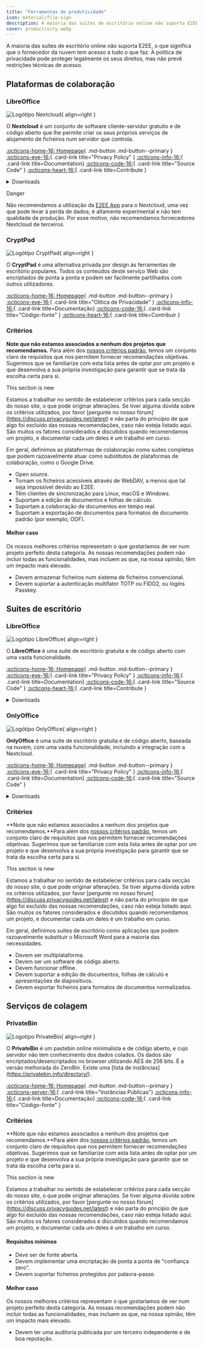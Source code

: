 ```yaml
---
title: "Ferramentas de produtividade"
icon: material/file-sign
description: A maioria das suítes de escritório online não suporta E2EE, o que significa que o fornecedor da nuvem tem acesso a tudo o que faz.
cover: productivity.webp
---
```


A maioria das suítes de escritório online não suporta E2EE, o que significa que o fornecedor da nuvem tem acesso a tudo o que faz. A política de privacidade pode proteger legalmente os seus direitos, mas não prevê restrições técnicas de acesso.

## Plataformas de colaboração

### LibreOffice

<div class="admonition recommendation" markdown>

![Logótipo Nextcloud](assets/img/productivity/nextcloud.svg){ align=right }

O **Nextcloud** é um conjunto de software cliente-servidor gratuito e de código aberto que lhe permite criar os seus próprios serviços de alojamento de ficheiros num servidor que controla.

[:octicons-home-16: Homepage](https://nextcloud.com){ .md-button .md-button--primary }
[:octicons-eye-16:](https://nextcloud.com/privacy){ .card-link title="Privacy Policy" }
[:octicons-info-16:](https://nextcloud.com/support/){ .card-link title=Documentation}
[:octicons-code-16:](https://github.com/nextcloud){ .card-link title="Source Code" }
[:octicons-heart-16:](https://nextcloud.com/contribute/){ .card-link title=Contribute }

<details class="downloads" markdown>
<summary>Downloads</summary>

- [:simple-googleplay: Google Play](https://play.google.com/store/apps/details?id=com.nextcloud.client)
- [:simple-appstore: App Store](https://apps.apple.com/app/id1125420102)
- [:simple-github: GitHub](https://github.com/nextcloud/android/releases)
- [:simple-windows11: Windows](https://nextcloud.com/install/#install-clients)
- [:simple-apple: macOS](https://nextcloud.com/install/#install-clients)
- [:simple-linux: Linux](https://nextcloud.com/install/#install-clients)

</details>

</div>

<div class="admonition danger" markdown>
<p class="admonition-title">Danger</p>

Não recomendamos a utilização da [E2EE App](https://apps.nextcloud.com/apps/end_to_end_encryption) para o Nextcloud, uma vez que pode levar à perda de dados; é altamente experimental e não tem qualidade de produção. Por esse motivo, não recomendamos fornecedores Nextcloud de terceiros.

</div>

### CryptPad

<div class="admonition recommendation" markdown>

![Logótipo CryptPad](assets/img/productivity/cryptpad.svg){ align=right }

O **CryptPad** é uma alternativa privada por design às ferramentas de escritório populares. Todos os conteúdos deste serviço Web são encriptados de ponta a ponta e podem ser facilmente partilhados com outros utilizadores.

[:octicons-home-16: Homepage](https://cryptpad.fr){ .md-button .md-button--primary }
[:octicons-eye-16:](https://cryptpad.fr/pad/#/2/pad/view/GcNjAWmK6YDB3EO2IipRZ0fUe89j43Ryqeb4fjkjehE/){ .card-link title="Olítica de Privacidade" }
[:octicons-info-16:](https://docs.cryptpad.fr/){ .card-link title=Documentação}
[:octicons-code-16:](https://github.com/xwiki-labs/cryptpad){ .card-link title="Código-fonte" }
[:octicons-heart-16:](https://opencollective.com/cryptpad){ .card-link title=Contribuir }

</details>

</div>

### Critérios

**Note que não estamos associados a nenhum dos projetos que recomendamos.** Para além dos [nossos critérios padrão](about/criteria.md), temos um conjunto claro de requisitos que nos permitem fornecer recomendações objetivas. Sugerimos que se familiarize com esta lista antes de optar por um projeto e que desenvolva a sua própria investigação para garantir que se trata da escolha certa para si.

<div class="admonition example" markdown>
<p class="admonition-title">This section is new</p>

Estamos a trabalhar no sentido de estabelecer critérios para cada secção do nosso site, o que pode originar alterações. Se tiver alguma dúvida sobre os critérios utilizados, por favor [pergunte no nosso fórum] (https://discuss.privacyguides.net/latest) e não parta do princípio de que algo foi excluído das nossas recomendações, caso não esteja listado aqui. São muitos os fatores considerados e discutidos quando recomendamos um projeto, e documentar cada um deles é um trabalho em curso.

</div>

Em geral, definimos as plataformas de colaboração como suites completas que podem razoavelmente atuar como substitutos de plataformas de colaboração, como o Google Drive.

- Open source.
- Tornam os ficheiros acessíveis através de WebDAV, a menos que tal seja impossível devido ao E2EE.
- Têm clientes de sincronização para Linux, macOS e Windows.
- Suportam a edição de documentos e folhas de cálculo.
- Suportam a colaboração de documentos em tempo real.
- Suportam a exportação de documentos para formatos de documento padrão (por exemplo, ODF).

#### Melhor caso

Os nossos melhores critérios representam o que gostaríamos de ver num projeto perfeito desta categoria. As nossas recomendações podem não incluir todas as funcionalidades, mas incluem as que, na nossa opinião, têm um impacto mais elevado.

- Devem armazenar ficheiros num sistema de ficheiros convencional.
- Devem suportar a autenticação multifator TOTP ou FIDO2, ou logins Passkey.

## Suites de escritório

### LibreOffice

<div class="admonition recommendation" markdown>

![Logótipo LibreOffice](assets/img/productivity/libreoffice.svg){ align=right }

O **LibreOffice** é uma suíte de escritório gratuita e de código aberto com uma vasta funcionalidade.

[:octicons-home-16: Homepage](https://www.libreoffice.org){ .md-button .md-button--primary }
[:octicons-eye-16:](https://www.libreoffice.org/about-us/privacy/privacy-policy-en/){ .card-link title="Privacy Policy" }
[:octicons-info-16:](https://documentation.libreoffice.org/en/english-documentation/){ .card-link title=Documentation}
[:octicons-code-16:](https://www.libreoffice.org/about-us/source-code){ .card-link title="Source Code" }
[:octicons-heart-16:](https://www.libreoffice.org/donate/){ .card-link title=Contribute }

<details class="downloads" markdown>
<summary>Downloads</summary>

- [:simple-googleplay: Google Play](https://www.libreoffice.org/download/android-and-ios/)
- [:simple-appstore: App Store](https://www.libreoffice.org/download/android-and-ios/)
- [:simple-windows11: Windows](https://www.libreoffice.org/download/download/)
- [:simple-apple: macOS](https://www.libreoffice.org/download/download/)
- [:simple-linux: Linux](https://www.libreoffice.org/download/download/)
- [:simple-flathub: Flathub](https://flathub.org/apps/details/org.libreoffice.LibreOffice)

</details>

</div>

### OnlyOffice

<div class="admonition recommendation" markdown>

![Logótipo OnlyOffice](assets/img/productivity/onlyoffice.svg){ align=right }

**OnlyOffice** é uma suíte de escritório gratuita e de código aberto, baseada na nuvem, com uma vasta funcionalidade, incluindo a integração com a Nextcloud.

[:octicons-home-16: Homepage](https://www.onlyoffice.com){ .md-button .md-button--primary }
[:octicons-eye-16:](https://help.onlyoffice.com/products/files/doceditor.aspx?fileid=5048502&doc=SXhWMEVzSEYxNlVVaXJJeUVtS0kyYk14YWdXTEFUQmRWL250NllHNUFGbz0_IjUwNDg1MDIi0){ .card-link title="Privacy Policy" }
[:octicons-info-16:](https://helpcenter.onlyoffice.com/userguides.aspx){ .card-link title=Documentation}
[:octicons-code-16:](https://github.com/ONLYOFFICE){ .card-link title="Source Code" }

<details class="downloads" markdown>
<summary>Downloads</summary>

- [:simple-googleplay: Google Play](https://play.google.com/store/apps/details?id=com.onlyoffice.documents)
- [:simple-appstore: App Store](https://apps.apple.com/app/id944896972)
- [:simple-windows11: Windows](https://www.onlyoffice.com/download-desktop.aspx)
- [:simple-apple: macOS](https://www.onlyoffice.com/download-desktop.aspx)
- [:simple-linux: Linux](https://www.onlyoffice.com/download-desktop.aspx)
- [:simple-flathub: Flathub](https://flathub.org/apps/details/org.onlyoffice.desktopeditors)

</details>

</div>

### Critérios

**Note que não estamos associados a nenhum dos projetos que recomendamos.**Para além dos [nossos critérios padrão](about/criteria.md), temos um conjunto claro de requisitos que nos permitem fornecer recomendações objetivas. Sugerimos que se familiarize com esta lista antes de optar por um projeto e que desenvolva a sua própria investigação para garantir que se trata da escolha certa para si.

<div class="admonition example" markdown>
<p class="admonition-title">This section is new</p>

Estamos a trabalhar no sentido de estabelecer critérios para cada secção do nosso site, o que pode originar alterações. Se tiver alguma dúvida sobre os critérios utilizados, por favor [pergunte no nosso fórum] (https://discuss.privacyguides.net/latest) e não parta do princípio de que algo foi excluído das nossas recomendações, caso não esteja listado aqui. São muitos os fatores considerados e discutidos quando recomendamos um projeto, e documentar cada um deles é um trabalho em curso.

</div>

Em geral, definimos suites de escritório como aplicações que podem razoavelmente substituir o Microsoft Word para a maioria das necessidades.

- Devem ser multiplataforma.
- Devem ser um software de código aberto.
- Devem funcionar offline.
- Devem suportar a edição de documentos, folhas de cálculo e apresentações de diapositivos.
- Devem exportar ficheiros para formatos de documentos normalizados.

## Serviços de colagem

### PrivateBin

<div class="admonition recommendation" markdown>

![Logotipo PrivateBin](assets/img/productivity/privatebin.svg){ align=right }

O **PrivateBin** é um pastebin online minimalista e de código aberto, e cujo servidor não tem conhecimento dos dados colados. Os dados são encriptados/desencriptados no browser utilizando AES de 256 bits. É a versão melhorada do ZeroBin. Existe uma [lista de instâncias] (https://privatebin.info/directory/).

[:octicons-home-16: Homepage](https://privatebin.info){ .md-button .md-button--primary }
[:octicons-server-16:](https://privatebin.info/directory/){ .card-link title="Instâncias Públicas"}
[:octicons-info-16:](https://github.com/PrivateBin/PrivateBin/wiki/FAQ){ .card-link title=Documentação}
[:octicons-code-16:](https://github.com/PrivateBin/PrivateBin){ .card-link title="Código-fonte" }

</details>

</div>

### Critérios

**Note que não estamos associados a nenhum dos projetos que recomendamos.**Para além dos [nossos critérios padrão](about/criteria.md), temos um conjunto claro de requisitos que nos permitem fornecer recomendações objetivas. Sugerimos que se familiarize com esta lista antes de optar por um projeto e que desenvolva a sua própria investigação para garantir que se trata da escolha certa para si.

<div class="admonition example" markdown>
<p class="admonition-title">This section is new</p>

Estamos a trabalhar no sentido de estabelecer critérios para cada secção do nosso site, o que pode originar alterações. Se tiver alguma dúvida sobre os critérios utilizados, por favor [pergunte no nosso fórum] (https://discuss.privacyguides.net/latest) e não parta do princípio de que algo foi excluído das nossas recomendações, caso não esteja listado aqui. São muitos os fatores considerados e discutidos quando recomendamos um projeto, e documentar cada um deles é um trabalho em curso.

</div>

#### Requisitos mínimos

- Deve ser de fonte aberta.
- Devem implementar uma encriptação de ponta a ponta de "confiança zero".
- Devem suportar ficheiros protegidos por palavra-passe.

#### Melhor caso

Os nossos melhores critérios representam o que gostaríamos de ver num projeto perfeito desta categoria. As nossas recomendações podem não incluir todas as funcionalidades, mas incluem as que, na nossa opinião, têm um impacto mais elevado.

- Devem ter uma auditoria publicada por um terceiro independente e de boa reputação.
